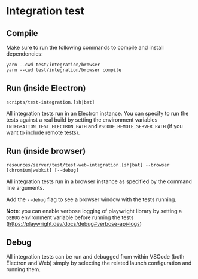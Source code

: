 # Integration test

## Compile

Make sure to run the following commands to compile and install dependencies:

    yarn --cwd test/integration/browser
    yarn --cwd test/integration/browser compile

## Run (inside Electron)

    scripts/test-integration.[sh|bat]

All integration tests run in an Electron instance. You can specify to run the tests against a real build by setting the environment variables `INTEGRATION_TEST_ELECTRON_PATH` and `VSCODE_REMOTE_SERVER_PATH` (if you want to include remote tests).

## Run (inside browser)

    resources/server/test/test-web-integration.[sh|bat] --browser [chromium|webkit] [--debug]

All integration tests run in a browser instance as specified by the command line arguments.

Add the `--debug` flag to see a browser window with the tests running.

**Note**: you can enable verbose logging of playwright library by setting a `DEBUG` environment variable before running the tests (https://playwright.dev/docs/debug#verbose-api-logs)

## Debug

All integration tests can be run and debugged from within VSCode (both Electron and Web) simply by selecting the related launch configuration and running them.
